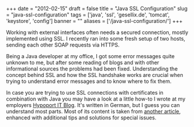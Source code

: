 
+++
date = "2012-02-15"
draft = false
title = "Java SSL Configuration"
slug = "java-ssl-configuration"
tags = ['java', 'ssl', 'gesellix.de', 'tomcat', 'keystore', 'config']
banner = ""
aliases = ['/java-ssl-configuration/']
+++

Working with external interfaces often needs a secured connection, mostly implemented using SSL. I recently ran into some fresh setup of two hosts, sending each other SOAP requests via HTTPS.

Being a Java developer at my office, I got some error messages quite unknown to me, but after some reading of blogs and with other informational sources the problems had been fixed. Understanding the concept behind SSL and how the SSL handshake works are crucial when trying to understand error messages and to know where to fix them.

In case you are trying to use SSL connections with certificates in combination with Java you may have a look at a little how-to I wrote at my employers [Hypoport IT Blog](http://blog-it.hypoport.de/2012/02/15/java-ssl-konfiguration-mit-keystores/). It's written in German, but I guess you can understand most parts. Most of its content is taken from [another article](http://billcomer.blogspot.com/2010/03/ssl-tomcat-and-self-signed-certificates.html), enhanced with additional tips and solutions for special issues.

